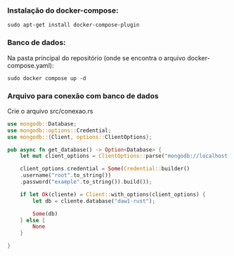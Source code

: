 ### Instalação do docker-compose:
```
sudo apt-get install docker-compose-plugin
```

### Banco de dados:
Na pasta principal do repositório (onde se encontra o arquivo docker-compose.yaml):
```
sudo docker compose up -d
```


### Arquivo para conexão com banco de dados

Crie o arquivo src/conexao.rs

```rust
use mongodb::Database;
use mongodb::options::Credential;
use mongodb::{Client, options::ClientOptions};

pub async fn get_database() -> Option<Database> {
    let mut client_options = ClientOptions::parse("mongodb://localhost:27017").await.unwrap();

    client_options.credential = Some(Credential::builder()
    .username("root".to_string())
    .password("example".to_string()).build());

    if let Ok(cliente) = Client::with_options(client_options) {
        let db = cliente.database("daw1-rust");

        Some(db)
    } else {
        None
    }

}
```